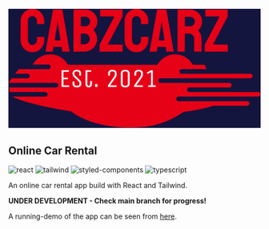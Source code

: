 <p align="center">
    <img src="cabzcarz.png">
</p>

## Online Car Rental
![react](https://img.shields.io/badge/React-20232A?style=for-the-badge&logo=react&logoColor=61DAFB)
![tailwind](https://img.shields.io/badge/Tailwind_CSS-38B2AC?style=for-the-badge&logo=tailwind-css&logoColor=white)
![styled-components](https://img.shields.io/badge/styled--components-DB7093?style=for-the-badge&logo=styled-components&logoColor=white)
![typescript](https://img.shields.io/badge/TypeScript-007ACC?style=for-the-badge&logo=typescript&logoColor=white)

An online car rental app build with React and Tailwind.

**UNDER DEVELOPMENT - Check main branch for progress!**

A running-demo of the app can be seen from [here](https://cabzcarz.netlify.app/).

